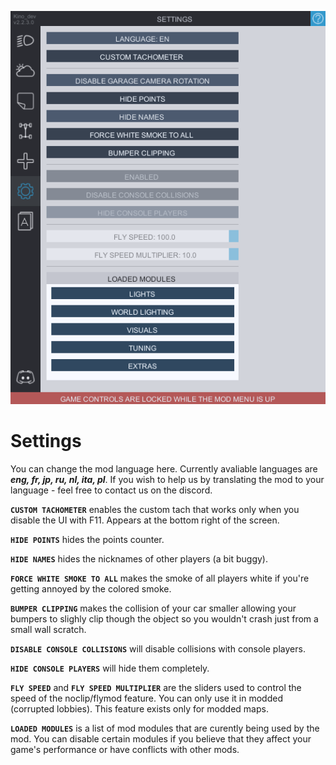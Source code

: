 ![settings](../Images/settings.png)
# Settings
You can change the mod language here. Currently avaliable languages are ***eng, fr, jp, ru, nl, ita, pl***. If you wish to help us by translating the mod to your language - feel free to contact us on the discord.

**`CUSTOM TACHOMETER`** enables the custom tach that works only when you disable the UI with F11. Appears at the bottom right of the screen.

**`HIDE POINTS`** hides the points counter.

**`HIDE NAMES`** hides the nicknames of other players (a bit buggy).

**`FORCE WHITE SMOKE TO ALL`** makes the smoke of all players white if you're getting annoyed by the colored smoke.

**`BUMPER CLIPPING`** makes the collision of your car smaller allowing your bumpers to slighly clip though the object so you wouldn't crash just from a small wall scratch.

**`DISABLE CONSOLE COLLISIONS`** will disable collisions with console players.

**`HIDE CONSOLE PLAYERS`** will hide them completely.

**`FLY SPEED`** and **`FLY SPEED MULTIPLIER`** are the sliders used to control the speed of the noclip/flymod feature. You can only use it in modded (corrupted lobbies). This feature exists only for modded maps.

**`LOADED MODULES`** is a list of mod modules that are curently being used by the mod. You can disable certain modules if you believe that they affect your game's performance or have conflicts with other mods.